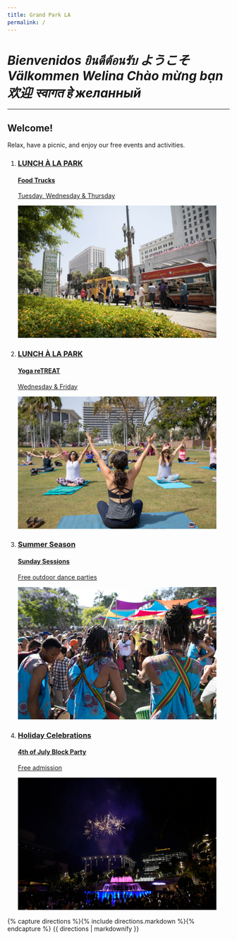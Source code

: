```yaml
---
title: Grand Park LA
permalink: /
---
```


<style>
:root {
  --primary-color: var(--pink);
  --secondary-color: var(--yellow);
}
</style>

<!--
<div class="featured-event">
  <a href="https://july4.grandparkla.org/">
    <div>
      <h3>2019 / Summer Season</h3>
      <h4><img src="/uploads/july4.svg" height="300" alt="4th of July Block Party" /></h4>
      <p>free admission holiday celebration</p>
    </div>
    <img src="/uploads/july4.jpg" height="300" alt="" />
  </a>
</div>
-->

<!--
Things <span class="avoid-break">to Do</span>
=============================================

Lunchtime activities, summer dance sessions, free admission holiday celebrations, and more!
-->

<h1 class="welcome">
  <em>Bienvenidos</em>
  <!-- <em>Bienvenue</em> -->
  <em>ยินดีต้อนรับ</em>
  <em>ようこそ</em>
  <em>Välkommen</em>
  <em>Welina</em>
  <em>Chào mừng bạn</em>
  <!-- <em>Herzlich willkommen</em> -->
  <em>欢迎</em>
  <em>स्वागत हे</em>
  <em>желанный</em>
</h1>

* * *

## Welcome!

Relax, have a picnic, and enjoy our free events and activities.

<!-- <nav markdown="1">
*   [Hours](/visit/#hours)
*   [Directions to the Park](/visit/#directions-to-the-park)
</nav> -->


<ol class="event-list" style="grid-template-columns: 1fr 1fr;">
  <li>
    <a href="/food-trucks/">
      <div>
        <h3>LUNCH À LA PARK</h3>
        <h4>Food Trucks</h4>
        <!--
        <p>Today from <time datetime="11:00">11 a.m.</time> to <time datetime="14:00">2 p.m.</time></p>
        -->
        <p>
          Tuesday, Wednesday &amp; Thursday
          <!--<br />June 11–13<br /><time datetime="11:00">11 a.m.</time> to <time datetime="14:00">2 p.m.</time>-->
        </p>
      </div>
      <img src="/uploads/food-trucks-4.jpg" height="300" alt="" />
    </a>
  </li>
  <li>
    <a href="/yoga/">
      <div>
        <h3>LUNCH À LA PARK</h3>
        <h4>Yoga reTREAT</h4>
        <!--
        <p>Today from <time datetime="12:15">12:15 p.m.</time> to <time datetime="13:00">1:00 p.m.</time></p>
        -->
        <p>
          Wednesday &amp; Friday
          <!--
          <br />June 12 &amp; 14<br /><time datetime="12:15">12:15 p.m.</time> to <time datetime="13:00">1:00 p.m.</time>
          -->
        </p>
      </div>
      <img src="/uploads/yoga-4.jpg" height="300" alt="" />
    </a>
  </li>
  <!--
  <li>
    <a href="/spring-concerts/">
      <div>
        <h3>LUNCH À LA PARK</h3>
        <h4>Spring Concerts</h4>
        <p>Thursday</p>
      </div>
      <img src="/uploads/spring-concerts.jpg" height="300" alt="" />
    </a>
  </li>
  -->

  <li>
    <a href="/sunday-sessions/">
      <div>
        <h3>Summer Season</h3>
        <h4>Sunday Sessions</h4>
        <p>Free outdoor dance parties</p>
      </div>
      <img src="/uploads/sunday-sessions-2.jpg" height="300" alt="" />
    </a>
  </li>
  <li>
    <a href="https://july4.grandparkla.org/">
      <div>
        <h3>Holiday Celebrations</h3>
        <h4>4th of July Block Party</h4>
        <p>Free admission</p>
      </div>
      <img src="/uploads/july4.jpg" height="300" alt="" />
    </a>
  </li>
</ol>


{% capture directions %}{% include directions.markdown %}{% endcapture %}
{{ directions | markdownify }}

